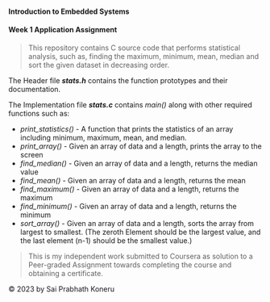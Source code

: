 #### Introduction to Embedded Systems

#### Week 1 Application Assignment

> This repository contains C source code that performs statistical analysis, such as, finding the maximum, minimum, mean, median and sort the given dataset in decreasing order.

The Header file ***stats.h*** contains the function prototypes and their documentation.

The Implementation file ***stats.c*** contains *main()* along with other required functions such as:
 - *print_statistics()* - A function that prints the statistics of an array including minimum, maximum, mean, and median.
 - *print_array()* -  Given an array of data and a length, prints the array to the screen
 - *find_median()* - Given an array of data and a length, returns the median value
 - *find_mean()* -  Given an array of data and a length, returns the mean
 - *find_maximum()* -  Given an array of data and a length, returns the maximum
 - *find_minimum()* -  Given an array of data and a length, returns the minimum
 - *sort_array()* - Given an array of data and a length, sorts the array from largest to smallest.  (The zeroth Element should be the largest value, and the last element (n-1) should be the smallest value.)

> This is my independent work submitted to Coursera as solution to a Peer-graded Assignment towards completing the course and obtaining a certificate.

&copy; 2023 by Sai Prabhath Koneru